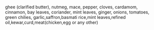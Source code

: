 ghee (clarified butter), nutmeg, mace, pepper, cloves, cardamom, cinnamon, bay leaves, coriander, mint leaves, ginger, onions, tomatoes, green chilies, garlic,saffron,basmati rice,mint leaves,refined oil,kewar,curd,meat(chicken,egg or any other)
